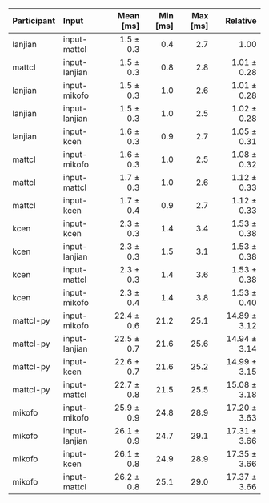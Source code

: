| Participant | Input | Mean [ms] | Min [ms] | Max [ms] | Relative |
|:---|:---|---:|---:|---:|---:|
| lanjian | input-mattcl | 1.5 ± 0.3 | 0.4 | 2.7 | 1.00 |
| mattcl | input-lanjian | 1.5 ± 0.3 | 0.8 | 2.8 | 1.01 ± 0.28 |
| lanjian | input-mikofo | 1.5 ± 0.3 | 1.0 | 2.6 | 1.01 ± 0.28 |
| lanjian | input-lanjian | 1.5 ± 0.3 | 1.0 | 2.5 | 1.02 ± 0.28 |
| lanjian | input-kcen | 1.6 ± 0.3 | 0.9 | 2.7 | 1.05 ± 0.31 |
| mattcl | input-mikofo | 1.6 ± 0.3 | 1.0 | 2.5 | 1.08 ± 0.32 |
| mattcl | input-mattcl | 1.7 ± 0.3 | 1.0 | 2.6 | 1.12 ± 0.33 |
| mattcl | input-kcen | 1.7 ± 0.4 | 0.9 | 2.7 | 1.12 ± 0.33 |
| kcen | input-kcen | 2.3 ± 0.3 | 1.4 | 3.4 | 1.53 ± 0.38 |
| kcen | input-lanjian | 2.3 ± 0.3 | 1.5 | 3.1 | 1.53 ± 0.38 |
| kcen | input-mattcl | 2.3 ± 0.3 | 1.4 | 3.6 | 1.53 ± 0.38 |
| kcen | input-mikofo | 2.3 ± 0.4 | 1.4 | 3.8 | 1.53 ± 0.40 |
| mattcl-py | input-mikofo | 22.4 ± 0.6 | 21.2 | 25.1 | 14.89 ± 3.12 |
| mattcl-py | input-lanjian | 22.5 ± 0.7 | 21.6 | 25.6 | 14.94 ± 3.14 |
| mattcl-py | input-kcen | 22.6 ± 0.7 | 21.6 | 25.2 | 14.99 ± 3.15 |
| mattcl-py | input-mattcl | 22.7 ± 0.8 | 21.5 | 25.5 | 15.08 ± 3.18 |
| mikofo | input-mikofo | 25.9 ± 0.9 | 24.8 | 28.9 | 17.20 ± 3.63 |
| mikofo | input-lanjian | 26.1 ± 0.9 | 24.7 | 29.1 | 17.31 ± 3.66 |
| mikofo | input-kcen | 26.1 ± 0.8 | 24.9 | 28.9 | 17.35 ± 3.66 |
| mikofo | input-mattcl | 26.2 ± 0.8 | 25.1 | 29.0 | 17.37 ± 3.66 |
